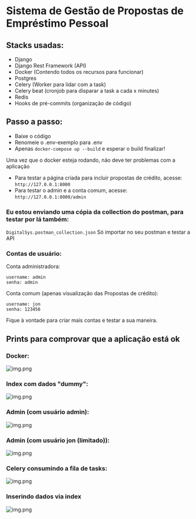# Sistema de Gestão de Propostas de Empréstimo Pessoal

## Stacks usadas:
- Django
- Django Rest Framework (API)
- Docker (Contendo todos os recursos para funcionar) 
- Postgres
- Celery (Worker para lidar com a task)
- Celery beat (cronjob para disparar a task a cada x minutes)
- Redis
- Hooks de pré-commits (organização de código)

## Passo a passo:
- Baixe o código
- Renomeie o .env-exemplo para .env
- Apenas ```docker-compose up --build``` e esperar o build finalizar!

Uma vez que o docker esteja rodando, não deve ter problemas com a aplicação
- Para testar a página criada para incluir propostas de crédito, acesse: ``http://127.0.0.1:8000``
- Para testar o admin e a conta comum, acesse: ``http://127.0.0.1:8000/admin``


### Eu estou enviando uma cópia da collection do postman, para testar por lá também:
```DigitalSys.postman_collection.json```
Só importar no seu postman e testar a API

### Contas de usuário:
Conta administradora:
```
username: admin
senha: admin
```
Conta comum (apenas visualização das Propostas de crédito):
```
username: jon
senha: 123456
```

Fique à vontade para criar mais contas e testar a sua maneira.



## Prints para comprovar que a aplicação está ok

### Docker:
![img.png](./images/docker.png)

### Index com dados "dummy":
![img.png](./images/index.png)

### Admin (com usuário admin):
![img.png](./images/admin_admin.png)

### Admin (com usuário jon (limitado)):
![img.png](./images/admin_jon.png)

### Celery consumindo a fila de tasks:
![img.png](./images/celery.png)

### Inserindo dados via index
![img.png](./images/index2.png)